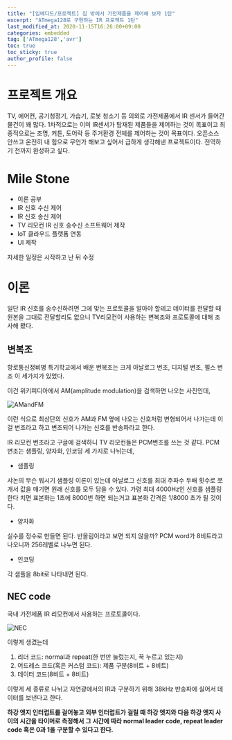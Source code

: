 ```yaml
---
title: "[임베디드/프로젝트] 집 밖에서 가전제품을 제어해 보자 1탄"
excerpt: "ATmega128로 구현하는 IR 프로젝트 1탄"
last_modified_at: 2020-11-15T16:26:00+09:00
categories: embedded
tag: ['ATmega128','avr']
toc: true
toc_sticky: true
author_profile: false
---
```


# 프로젝트 개요

TV, 에어컨, 공기청정기, 가습기, 로봇 청소기 등 의외로 가전제품에서 IR 센서가 들어간 물건이 꽤 많다.
1차적으로는 이미 IR센서가 탑재된 제품들을 제어하는 것이 목표이고
최종적으로는 조명, 커튼, 도어락 등 주거환경 전체를 제어하는 것이 목표이다.
오픈소스 안쓰고 온전히 내 힘으로 무언가 해보고 싶어서 급하게 생각해낸 프로젝트이다. 전역하기 전까지 완성하고 싶다.

# Mile Stone

* 이론 공부
* IR 신호 수신 제어
* IR 신호 송신 제어
* TV 리모컨 IR 신호 송수신 소프트웨어 제작
* IoT 클라우드 플랫폼 연동
* UI 제작

자세한 일정은 시작하고 난 뒤 수정

# 이론

일단 IR 신호를 송수신하려면 그에 맞는 프로토콜을 알아야 할테고 데이터를 전달할 때 원본을 그대로 전달할리도 없으니 TV리모컨이 사용하는 변복조와 프로토콜에 대해 조사해 봤다.

## 변복조

항로통신정비병 특기학교에서 배운 변복조는 크게 아날로그 변조, 디지털 변조, 펄스 변조 이 세가지가 있었다.

이건 위키피디아에서 AM(amplitude modulation)을 검색하면 나오는 사진인데,

![AMandFM](https://upload.wikimedia.org/wikipedia/commons/a/a4/Amfm3-en-de.gif)

이런 식으로 최상단의 신호가 AM과 FM 옆에 나오는 신호처럼 변형되어서 나가는데 이걸 변조라고 하고 변조되어 나가는 신호를 반송파라고 한다.

IR 리모컨 변조라고 구글에 검색하니 TV 리모컨들은 PCM변조를 쓰는 것 같다.
PCM 변조는 샘플링, 양자화, 인코딩 세 가지로 나뉘는데,

* 샘플링

샤논의 무슨 뭐시기 샘플링 이론이 있는데 아날로그 신호를 최대 주파수 두배 횟수로 쪼개서 값을 매기면 원래 신호를 모두 담을 수 있다.
가령 최대 4000Hz인 신호를 샘플링 한다 치면 표본화는 1초에 8000번 하면 되는거고 표본화 간격은 1/8000 초가 될 것이다.

* 양자화

실수를 정수로 만들면 된다. 반올림이라고 보면 되지 않을까? PCM word가 8비트라고 나오니까 256레벨로 나누면 된다.

* 인코딩

각 샘플을 8bit로 나타내면 된다.

## NEC code

국내 가전제품 IR 리모컨에서 사용하는 프로토콜이다.

![NEC](https://mblogthumb-phinf.pstatic.net/MjAxNzA2MDlfMzkg/MDAxNDk2OTM3NDAzNjYw.WfPievnMENyLxQofvOE_Q0O8aZ500j2uHDPtKBnMQr0g.F4sOTf9Tdp6_oEtVHsacbzbwj1wJYIP8Jw-i-j-Uo8Eg.PNG.specialist0/Capture_08.PNG?type=w2)

이렇게 생겼는데

1. 리더 코드: normal과 repeat(한 번만 눌렀는지, 꾹 누르고 있는지)
2. 어드레스 코드(혹은 커스텀 코드): 제품 구분(8비트 + 8비트)
3. 데이터 코드(8비트 + 8비트)

이렇게 세 종류로 나뉘고 자연광에서의 IR과 구분하기 위해 38kHz 반송파에 실어서 데이터를 보낸다고 한다.

**하강 엣지 인터럽트를 걸어놓고 외부 인터럽트가 걸릴 때 하강 엣지와 다음 하강 엣지 사이의 시간을 타이머로 측정해서 그 시간에 따라 normal leader code, repeat leader code 혹은 0과 1을 구분할 수 있다고 한다.**
